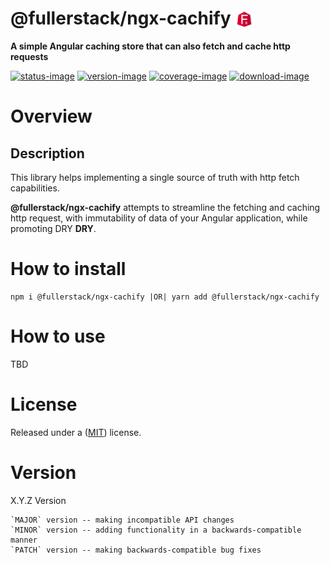 # @fullerstack/ngx-cachify <img style="margin-bottom: -6px" width="30" src="../../apps/fullerstack/src/assets/images/fullerstack-x250.png">

**A simple Angular caching store that can also fetch and cache http requests**

[![status-image]][status-link]
[![version-image]][version-link]
[![coverage-image]][coverage-link]
[![download-image]][download-link]

# Overview

## Description

This library helps implementing a single source of truth with http fetch capabilities.

**@fullerstack/ngx-cachify** attempts to streamline the fetching and caching http request, with immutability of data of your Angular application, while promoting DRY **DRY**.

# How to install

    npm i @fullerstack/ngx-cachify |OR| yarn add @fullerstack/ngx-cachify

# How to use

TBD

# License

Released under a ([MIT](https://raw.githubusercontent.com/neekware/fullerstack/main/LICENSE)) license.

# Version

X.Y.Z Version

    `MAJOR` version -- making incompatible API changes
    `MINOR` version -- adding functionality in a backwards-compatible manner
    `PATCH` version -- making backwards-compatible bug fixes

[status-image]: https://github.com/neekware/fullerstack/actions/workflows/ci.yml/badge.svg
[status-link]: https://github.com/neekware/fullerstack/actions/workflows/ci.yml
[version-image]: https://img.shields.io/npm/v/@fullerstack/ngx-cachify.svg
[version-link]: https://www.npmjs.com/package/@fullerstack/ngx-cachify
[coverage-image]: https://coveralls.io/repos/neekware/fullerstack/badge.svg
[coverage-link]: https://coveralls.io/r/neekware/fullerstack
[download-image]: https://img.shields.io/npm/dm/@fullerstack/ngx-cachify.svg
[download-link]: https://www.npmjs.com/package/@fullerstack/ngx-cachify
